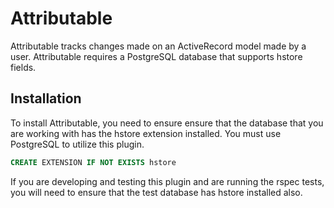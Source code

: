 # Attributable

Attributable tracks changes made on an ActiveRecord model made by a
user. Attributable requires a PostgreSQL database that supports hstore
fields.

## Installation

To install Attributable, you need to ensure ensure that the database
that you are working with has the hstore extension installed. You must use PostgreSQL to utilize this plugin.

```SQL
CREATE EXTENSION IF NOT EXISTS hstore
```

If you are developing and testing this plugin and are running the rspec tests, you will need to ensure that the test database has hstore installed also.
